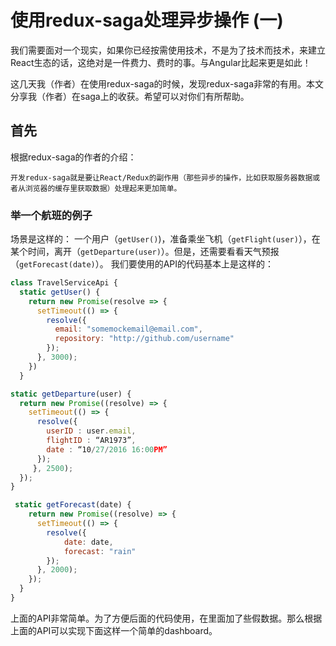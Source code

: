 # 使用redux-saga处理异步操作 (一)

我们需要面对一个现实，如果你已经按需使用技术，不是为了技术而技术，来建立React生态的话，这绝对是一件费力、费时的事。与Angular比起来更是如此！

这几天我（作者）在使用redux-saga的时候，发现redux-saga非常的有用。本文分享我（作者）在saga上的收获。希望可以对你们有所帮助。

## 首先
根据redux-saga的作者的介绍：
```
开发redux-saga就是要让React/Redux的副作用（那些异步的操作，比如获取服务器数据或者从浏览器的缓存里获取数据）处理起来更加简单。
```

### 举一个航班的例子
场景是这样的：
一个用户（`getUser()`)，准备乘坐飞机（`getFlight(user)`），在某个时间，离开（`getDeparture(user)`）。但是，还需要看看天气预报（`getForecast(date)`）。
我们要使用的API的代码基本上是这样的：
```js
class TravelServiceApi {
  static getUser() {
    return new Promise(resolve => {
      setTimeout(() => {
        resolve({
          email: "somemockemail@email.com",
          repository: "http://github.com/username"
        });
      }, 3000);
    })
  }

static getDeparture(user) {
  return new Promise((resolve) => {
    setTimeout(() => {
      resolve({
        userID : user.email,
        flightID : “AR1973”,
        date : “10/27/2016 16:00PM”
      });
     }, 2500);
  });
}

 static getForecast(date) {
    return new Promise((resolve) => {
      setTimeout(() => {
        resolve({
            date: date,
            forecast: "rain"
        });
      }, 2000);
    });
  }
}
```
上面的API非常简单。为了方便后面的代码使用，在里面加了些假数据。那么根据上面的API可以实现下面这样一个简单的dashboard。

